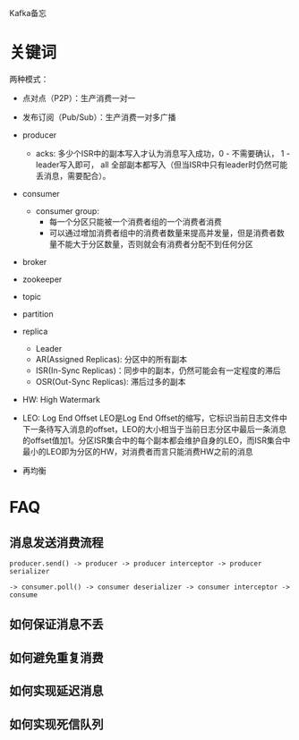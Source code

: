 Kafka备忘

# 关键词

两种模式：
- 点对点（P2P）：生产消费一对一
- 发布订阅（Pub/Sub）：生产消费一对多广播

- producer
    - acks: 多少个ISR中的副本写入才认为消息写入成功，0 - 不需要确认， 1 - leader写入即可， all 全部副本都写入（但当ISR中只有leader时仍然可能丢消息，需要配合）。
- consumer
    - consumer group:
        - 每一个分区只能被一个消费者组的一个消费者消费
        - 可以通过增加消费者组中的消费者数量来提高并发量，但是消费者数量不能大于分区数量，否则就会有消费者分配不到任何分区
- broker
- zookeeper

- topic
- partition
- replica
    - Leader
    - AR(Assigned Replicas): 分区中的所有副本
    - ISR(In-Sync Replicas)：同步中的副本，仍然可能会有一定程度的滞后
    - OSR(Out-Sync Replicas): 滞后过多的副本

- HW: High Watermark
- LEO: Log End Offset LEO是Log End Offset的缩写，它标识当前日志文件中下一条待写入消息的offset，LEO的大小相当于当前日志分区中最后一条消息的offset值加1。分区ISR集合中的每个副本都会维护自身的LEO，而ISR集合中最小的LEO即为分区的HW，对消费者而言只能消费HW之前的消息

- 再均衡


# FAQ

## 消息发送消费流程

```
producer.send() -> producer -> producer interceptor -> producer serializer 

-> consumer.poll() -> consumer deserializer -> consumer interceptor -> consume
```

## 如何保证消息不丢

## 如何避免重复消费

## 如何实现延迟消息

## 如何实现死信队列